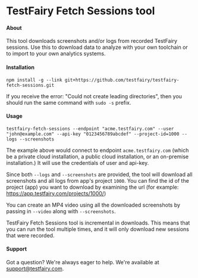 # TestFairy Fetch Sessions tool

#### About
 
This tool downloads screenshots and/or logs from recorded TestFairy sessions. Use this to download data to analyze with your own toolchain or to import to your own analytics systems.

#### Installation

```
npm install -g --link git+https://github.com/testfairy/testfairy-fetch-sessions.git
```

If you receive the error: "Could not create leading directories", then you should run the same command with `sudo -s` prefix.

#### Usage

```
testfairy-fetch-sessions --endpoint "acme.testfairy.com" --user "john@example.com" --api-key "0123456789abcdef" --project-id=1000 --logs --screenshots
```

The example above would connect to endpoint `acme.testfairy.com` (which be a private cloud installation, a public cloud installation, or an on-premise installation.) It will use the credentials of user and api-key.

Since both `--logs` and `--screenshots` are provided, the tool will download all screenshots and all logs from app's project `1000`. You can find the id of the project (app) you want to download by examining the url (for example: https://app.testfairy.com/projects/1000/)

You can create an MP4 video using all the downloaded screenshots by passing in `--video` along with `--screenshots`.

TestFairy Fetch Sessions tool is incremental in downloads. This means that you can run the tool multiple times, and it will only download new sessions that were recorded.

#### Support

Got a question? We're always eager to help. We're available at <a href="mailto:support@testfairy.com">support@testfairy.com</a>.

